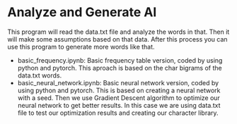 # Analyze and Generate AI

This program will read the data.txt file and analyze the words in that. Then it will make some assumptions based on that data.
After this process you can use this program to generate more words like that.

- basic_frequency.ipynb: Basic frequency table version, coded by using python and pytorch. This aproach is based on the char bigrams of the data.txt words.
- basic_neural_network.ipynb: Basic neural network version, coded by using python and pytorch. This is based on creating a neural network with a seed. Then we use Gradient Descent algorithm to optimize our neural network to get better results. In this case we are using data.txt file to test our optimization results and creating our character library.